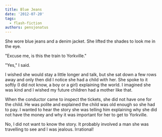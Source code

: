 ```yaml
---
title: Blue Jeans
date: '2012-07-20'
tags:
  - flash-fiction
authors: pensjonatus
---
```


She wore blue jeans and a denim jacket. She lifted the shades to look me in the
eye.

<!-- truncate -->

"Excuse me, is this the train to Yorkville."

"Yes," I said.

I wished she would stay a little longer and talk, but she sat down a few rows
away and only then did I notice she had a child with her. She spoke to it softly
(I did not know, a boy or a girl) explaining the world. I imagined she was kind
and I wished my future children had a mother like that.

When the conductor came to inspect the tickets, she did not have one for the
child. He was polite and explained the child was old enough so she had to pay. I
wanted to hear the story she was telling him explaining why she did not have the
money and why it was important for her to get to Yorkville.

No, I did not want to know the story. It probably involved a man she was
travelling to see and I was jealous. Irrational!
